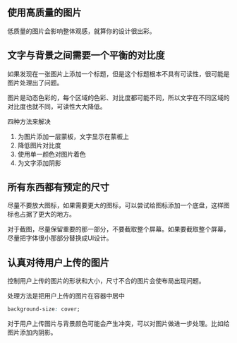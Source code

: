 ## 使用高质量的图片

低质量的图片会影响整体观感，就算你的设计很出彩。

## 文字与背景之间需要一个平衡的对比度

如果发现在一张图片上添加一个标题，但是这个标题根本不具有可读性，很可能是图片处理出了问题。

图片是动态色彩的，每个区域的色彩、对比度都可能不同，所以文字在不同区域的对比度也就不同，可读性大大降低。

四种方法来解决

1. 为图片添加一层蒙板，文字显示在蒙板上
2. 降低图片对比度
3. 使用单一颜色对图片着色
4. 为文字添加阴影

## 所有东西都有预定的尺寸

尽量不要放大图标，如果需要更大的图标，可以尝试给图标添加一个底盘，这样图标也占据了更大的地方。

对于截图，尽量保留重要的那一部分，不要截取整个屏幕。如果要截取整个屏幕，尽量把字体很小那部分替换成UI设计。

## 认真对待用户上传的图片

控制用户上传的图片的形状和大小，尺寸不合的图片会使布局出现问题。

处理方法是把用户上传的图片在容器中居中
```css
background-size: cover;
```

对于用户上传图片与背景颜色可能会产生冲突，可以对图片做进一步处理。比如给图片添加内阴影。


